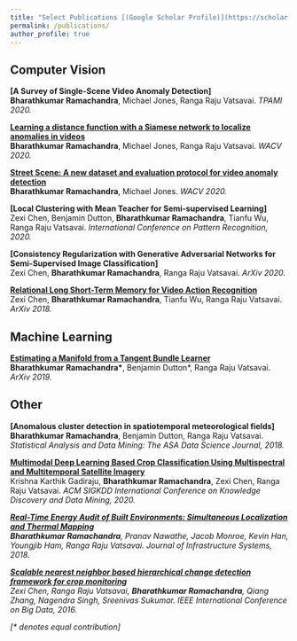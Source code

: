 ```yaml
---
title: "Select Publications [(Google Scholar Profile)](https://scholar.google.com/citations?user=QAimwukAAAAJ&hl=en)"
permalink: /publications/
author_profile: true
---
```


## Computer Vision

<b>[A Survey of Single-Scene Video Anomaly Detection]</b> <br> 
<b>Bharathkumar Ramachandra</b>, Michael Jones, Ranga Raju Vatsavai.
<i>TPAMI 2020.</i>

<b>[Learning a distance function with a Siamese network to localize anomalies in videos](https://tnybny.github.io/publication/VADSiamese)</b> <br> 
<b>Bharathkumar Ramachandra</b>, Michael Jones, Ranga Raju Vatsavai.
<i>WACV 2020.</i>

<b>[Street Scene: A new dataset and evaluation protocol for video anomaly detection](https://tnybny.github.io/publication/Street-Scene)</b> <br> 
<b>Bharathkumar Ramachandra</b>, Michael Jones.
<i>WACV 2020.</i>

<b>[Local Clustering with Mean Teacher for Semi-supervised Learning]</b> <br> 
Zexi Chen, Benjamin Dutton, <b>Bharathkumar Ramachandra</b>, Tianfu Wu, Ranga Raju Vatsavai.
<i>International Conference on Pattern Recognition, 2020.</i>

<b>[Consistency Regularization with Generative Adversarial Networks for Semi-Supervised Image Classification]</b> <br> 
Zexi Chen, <b>Bharathkumar Ramachandra</b>, Ranga Raju Vatsavai.
<i>ArXiv 2020.</i>

<b>[Relational Long Short-Term Memory for Video Action Recognition](https://tnybny.github.io/publication/Relational-LSTM)</b> <br> 
Zexi Chen, <b>Bharathkumar Ramachandra</b>, Tianfu Wu, Ranga Raju Vatsavai.
<i>ArXiv 2018.</i>

## Machine Learning

<b>[Estimating a Manifold from a Tangent Bundle Learner](https://tnybny.github.io/publication/manifold-estimation-from-TBL)</b> <br> 
<b>Bharathkumar Ramachandra\*</b>, Benjamin Dutton\*, Ranga Raju Vatsavai.
<i>ArXiv 2019.</i>

## Other

<b>[Anomalous cluster detection in spatiotemporal meteorological fields]</b> <br> 
<b>Bharathkumar Ramachandra</b>, Benjamin Dutton, Ranga Raju Vatsavai.
<i>Statistical Analysis and Data Mining: The ASA Data Science Journal, 2018.</i>

<b>[Multimodal Deep Learning Based Crop Classification Using Multispectral and Multitemporal Satellite Imagery](https://tnybny.github.io/publication/Multi-modal-crop-clf)</b> <br> 
Krishna Karthik Gadiraju, <b>Bharathkumar Ramachandra</b>, Zexi Chen, Ranga Raju Vatsavai.
<i>ACM SIGKDD International Conference on Knowledge Discovery and Data Mining, 2020.</b>

<b>[Real-Time Energy Audit of Built Environments: Simultaneous Localization and Thermal Mapping](https://tnybny.github.io/publication/SLATM)</b> <br> 
<b>Bharathkumar Ramachandra</b>, Pranav Nawathe, Jacob Monroe, Kevin Han, Youngjib Ham, Ranga Raju Vatsavai.
<i>Journal of Infrastructure Systems, 2018.</i>

<b>[Scalable nearest neighbor based hierarchical change detection framework for crop monitoring](https://tnybny.github.io/publication/HKNN)</b> <br> 
Zexi Chen, Ranga Raju Vatsavai, <b>Bharathkumar Ramachandra</b>, Qiang Zhang, Nagendra Singh, Sreenivas Sukumar.
<i>IEEE International Conference on Big Data, 2016.</b>

[\* denotes equal contribution]
